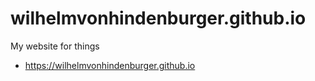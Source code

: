 # wilhelmvonhindenburger.github.io
My website for things

* https://wilhelmvonhindenburger.github.io
